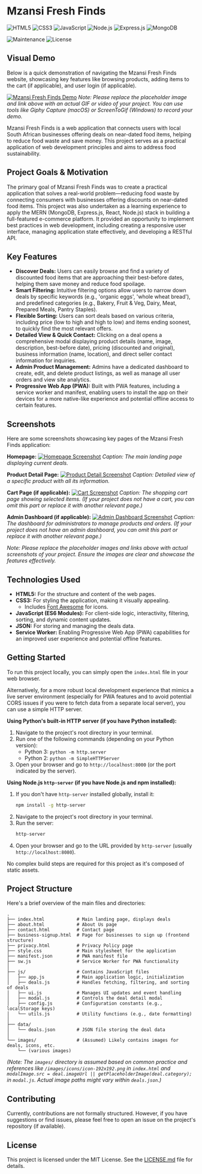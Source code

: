 # Mzansi Fresh Finds

![HTML5](https://img.shields.io/badge/HTML5-E34F26?style=for-the-badge&logo=html5&logoColor=white) ![CSS3](https://img.shields.io/badge/CSS3-1572B6?style=for-the-badge&logo=css3&logoColor=white) ![JavaScript](https://img.shields.io/badge/JavaScript-F7DF1E?style=for-the-badge&logo=javascript&logoColor=black) ![Node.js](https://img.shields.io/badge/Node.js-339933?style=for-the-badge&logo=nodedotjs&logoColor=white) ![Express.js](https://img.shields.io/badge/Express.js-000000?style=for-the-badge&logo=express&logoColor=white) ![MongoDB](https://img.shields.io/badge/MongoDB-47A248?style=for-the-badge&logo=mongodb&logoColor=white)

![Maintenance](https://img.shields.io/badge/Maintained%3F-yes-green.svg?style=for-the-badge) ![License](https://img.shields.io/badge/License-MIT-yellow.svg?style=for-the-badge)

## Visual Demo
Below is a quick demonstration of navigating the Mzansi Fresh Finds website, showcasing key features like browsing products, adding items to the cart (if applicable), and user login (if applicable).

[![Mzansi Fresh Finds Demo](https://placehold.co/600x400/gif/text=Project+Demo+GIF)](https://www.example.com/your-demo-video-or-gif-link.mp4)
*Note: Please replace the placeholder image and link above with an actual GIF or video of your project. You can use tools like Giphy Capture (macOS) or ScreenToGif (Windows) to record your demo.*

Mzansi Fresh Finds is a web application that connects users with local South African businesses offering deals on near-dated food items, helping to reduce food waste and save money. This project serves as a practical application of web development principles and aims to address food sustainability.

## Project Goals & Motivation
The primary goal of Mzansi Fresh Finds was to create a practical application that solves a real-world problem—reducing food waste by connecting consumers with businesses offering discounts on near-dated food items. This project was also undertaken as a learning experience to apply the MERN (MongoDB, Express.js, React, Node.js) stack in building a full-featured e-commerce platform. It provided an opportunity to implement best practices in web development, including creating a responsive user interface, managing application state effectively, and developing a RESTful API.

## Key Features

*   **Discover Deals:** Users can easily browse and find a variety of discounted food items that are approaching their best-before dates, helping them save money and reduce food spoilage.
*   **Smart Filtering:** Intuitive filtering options allow users to narrow down deals by specific keywords (e.g., 'organic eggs', 'whole wheat bread'), and predefined categories (e.g., Bakery, Fruit & Veg, Dairy, Meat, Prepared Meals, Pantry Staples).
*   **Flexible Sorting:** Users can sort deals based on various criteria, including price (low to high and high to low) and items ending soonest, to quickly find the most relevant offers.
*   **Detailed View & Quick Contact:** Clicking on a deal opens a comprehensive modal displaying product details (name, image, description, best-before date), pricing (discounted and original), business information (name, location), and direct seller contact information for inquiries.
*   **Admin Product Management:** Admins have a dedicated dashboard to create, edit, and delete product listings, as well as manage all user orders and view site analytics.
*   **Progressive Web App (PWA):** Built with PWA features, including a service worker and manifest, enabling users to install the app on their devices for a more native-like experience and potential offline access to certain features.

## Screenshots
Here are some screenshots showcasing key pages of the Mzansi Fresh Finds application:

**Homepage:**
[![Homepage Screenshot](https://placehold.co/600x400/png/text=Homepage+Screenshot)](https://www.example.com/path-to-your-homepage-screenshot.png)
*Caption: The main landing page displaying current deals.*

**Product Detail Page:**
[![Product Detail Screenshot](https://placehold.co/600x400/png/text=Product+Detail+Screenshot)](https://www.example.com/path-to-your-product-detail-screenshot.png)
*Caption: Detailed view of a specific product with all its information.*

**Cart Page (if applicable):**
[![Cart Screenshot](https://placehold.co/600x400/png/text=Cart+Page+Screenshot)](https://www.example.com/path-to-your-cart-screenshot.png)
*Caption: The shopping cart page showing selected items.*
*(If your project does not have a cart, you can omit this part or replace it with another relevant page.)*

**Admin Dashboard (if applicable):**
[![Admin Dashboard Screenshot](https://placehold.co/600x400/png/text=Admin+Dashboard+Screenshot)](https://www.example.com/path-to-your-admin-dashboard-screenshot.png)
*Caption: The dashboard for administrators to manage products and orders.*
*(If your project does not have an admin dashboard, you can omit this part or replace it with another relevant page.)*

*Note: Please replace the placeholder images and links above with actual screenshots of your project. Ensure the images are clear and showcase the features effectively.*

## Technologies Used

*   **HTML5:** For the structure and content of the web pages.
*   **CSS3:** For styling the application, making it visually appealing.
    *   Includes [Font Awesome](https://fontawesome.com/) for icons.
*   **JavaScript (ES6 Modules):** For client-side logic, interactivity, filtering, sorting, and dynamic content updates.
*   **JSON:** For storing and managing the deals data.
*   **Service Worker:** Enabling Progressive Web App (PWA) capabilities for an improved user experience and potential offline features.

## Getting Started

To run this project locally, you can simply open the `index.html` file in your web browser.

Alternatively, for a more robust local development experience that mimics a live server environment (especially for PWA features and to avoid potential CORS issues if you were to fetch data from a separate local server), you can use a simple HTTP server.

**Using Python's built-in HTTP server (if you have Python installed):**

1.  Navigate to the project's root directory in your terminal.
2.  Run one of the following commands (depending on your Python version):
    *   Python 3: `python -m http.server`
    *   Python 2: `python -m SimpleHTTPServer`
3.  Open your browser and go to `http://localhost:8000` (or the port indicated by the server).

**Using Node.js `http-server` (if you have Node.js and npm installed):**

1.  If you don't have `http-server` installed globally, install it:
    ```bash
    npm install -g http-server
    ```
2.  Navigate to the project's root directory in your terminal.
3.  Run the server:
    ```bash
    http-server
    ```
4.  Open your browser and go to the URL provided by `http-server` (usually `http://localhost:8080`).

No complex build steps are required for this project as it's composed of static assets.

## Project Structure

Here's a brief overview of the main files and directories:

```
.
├── index.html            # Main landing page, displays deals
├── about.html            # About Us page
├── contact.html          # Contact page
├── business-signup.html  # Page for businesses to sign up (frontend structure)
├── privacy.html          # Privacy Policy page
├── style.css             # Main stylesheet for the application
├── manifest.json         # PWA manifest file
├── sw.js                 # Service Worker for PWA functionality
│
├── js/                   # Contains JavaScript files
│   ├── app.js            # Main application logic, initialization
│   ├── deals.js          # Handles fetching, filtering, and sorting of deals
│   ├── ui.js             # Manages UI updates and event handling
│   ├── modal.js          # Controls the deal detail modal
│   ├── config.js         # Configuration constants (e.g., localStorage keys)
│   └── utils.js          # Utility functions (e.g., date formatting)
│
├── data/
│   └── deals.json        # JSON file storing the deal data
│
└── images/               # (Assumed) Likely contains images for deals, icons, etc.
    └── (various images)
```
*(Note: The `images/` directory is assumed based on common practice and references like `/images/icons/icon-192x192.png` in `index.html` and `modalImage.src = deal.imageUrl || getPlaceholderImage(deal.category);` in `modal.js`. Actual image paths might vary within `deals.json`.)*

## Contributing

Currently, contributions are not formally structured. However, if you have suggestions or find issues, please feel free to open an issue on the project's repository (if available).

## License

This project is licensed under the MIT License. See the [LICENSE.md](LICENSE.md) file for details.
